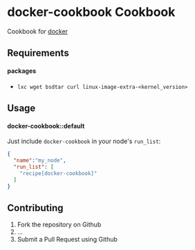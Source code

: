 docker-cookbook Cookbook
========================
Cookbook for [docker](http://docker.io)

Requirements
------------

#### packages
- `lxc wget bsdtar curl linux-image-extra-<kernel_version>`

Usage
-----
#### docker-cookbook::default
Just include `docker-cookbook` in your node's `run_list`:

```json
{
  "name":"my_node",
  "run_list": [
    "recipe[docker-cookbook]"
  ]
}
```

Contributing
------------
1. Fork the repository on Github
2. ...
3. Submit a Pull Request using Github
